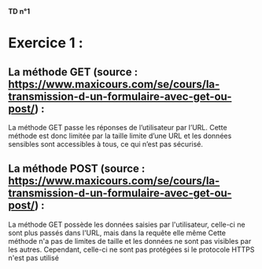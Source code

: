 **TD n°1**

# Exercice 1 :

## La méthode GET (source : https://www.maxicours.com/se/cours/la-transmission-d-un-formulaire-avec-get-ou-post/) :

La méthode GET passe les réponses de l’utilisateur par l’URL. 
Cette méthode est donc limitée par la taille limite d’une URL et les données sensibles sont accessibles à tous, ce qui n’est pas sécurisé.

## La méthode POST (source : https://www.maxicours.com/se/cours/la-transmission-d-un-formulaire-avec-get-ou-post/) : 

La méthode GET possède les données saisies par l'utilisateur, celle-ci ne sont plus passés dans l'URL, mais dans la requête elle même
Cette méthode n'a pas de limites de taille et les données ne sont pas visibles par les autres. Cependant, celle-ci ne sont pas protégées si le protocole HTTPS n'est pas utilisé
